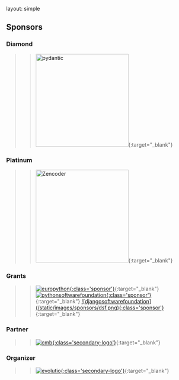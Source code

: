 layout: simple

## Sponsors

<div markdown="1" class="col-12 flex-sponsors-organizer pt-5">


### Diamond

<!-- > > [![pydantic](/static/images/sponsors/pydantic.png){:class='sponsor'}](https://pydantic.dev/){:target="\_blank"} -->
> > [<img src="/static/images/sponsors/pydantic.png" alt="pydantic" width="250">](https://pydantic.dev/){:target="_blank"}


### Platinum 

<!-- > > [![pydantic](/static/images/sponsors/pydantic.png){:class='sponsor'}](https://pydantic.dev/){:target="\_blank"} -->
> > [<img src="/static/images/sponsors/zencoder.svg" alt="Zencoder" width="250">](https://zencoder.ai/){:target="_blank"}


### Grants

> > [![europython](/static/images/sponsors/eps.png){:class='sponsor'}](https://www.europython-society.org/){:target="_blank"}
> > [![pythonsoftwarefoundation](/static/images/sponsors/psf.png){:class='sponsor'}](https://www.python.org/psf-landing/){:target=\"\_blank\"}
> > [![djangosoftwarefoundation](/static/images/sponsors/dsf.png&#41;{:class='sponsor'}](https://www.djangoproject.com/){:target="_blank"}

[//]: # (> > [![cmb]&#40;/static/images/logo/cmb-w.png&#41;{:class='secondary-logo'}]&#40;https://www.cm-braga.pt/pt&#41;{:target="_blank"})


</div>

<div markdown="1" class="col-12 flex-sponsors-organizer pt-2">

### Partner

[//]: # (> > [![europython]&#40;/static/images/sponsors/eps.png&#41;{:class='sponsor'}]&#40;https://www.europython-society.org/&#41;{:target="_blank"})

[//]: # (> > [![djangosoftwarefoundation]&#40;/static/images/sponsors/dsf.png&#41;{:class='sponsor'}]&#40;https://www.djangoproject.com/&#41;{:target="_blank"})

[//]: # (> > [![pythonsoftwarefoundation]&#40;/static/images/sponsors/psf.png&#41;{:class='sponsor'}]&#40;https://www.python.org/psf-landing/&#41;{:target="_blank"})

> > [![cmb](/static/images/logo/cmb-w.png){:class='secondary-logo'}](https://www.cm-braga.pt/pt){:target="_blank"}


</div>

<div markdown="1" class="col-12 flex-sponsors-organizer pt-2">

### Organizer

> > [![evolutio](/static/images/sponsors/evolutio.png){:class='secondary-logo'}](https://evolutio.pt/){:target="_blank"}

</div>
